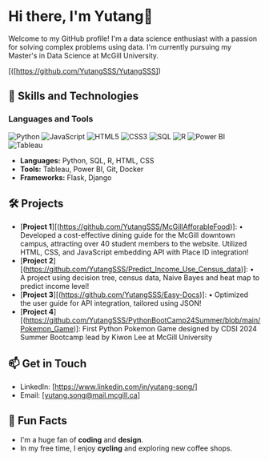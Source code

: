 # Hi there, I'm Yutang👋

Welcome to my GitHub profile! I'm a data science enthusiast with a passion for solving complex problems using data. I'm currently pursuing my Master's in Data Science at McGill University.

[([https://github.com/YutangSSS/YutangSSS])

## 🚀 Skills and Technologies
### Languages and Tools
![Python](https://img.shields.io/badge/Python-3776AB?style=for-the-badge&logo=python&logoColor=white)
![JavaScript](https://img.shields.io/badge/JavaScript-F7DF1E?style=for-the-badge&logo=javascript&logoColor=black)
![HTML5](https://img.shields.io/badge/HTML5-E34F26?style=for-the-badge&logo=html5&logoColor=white)
![CSS3](https://img.shields.io/badge/CSS3-1572B6?style=for-the-badge&logo=css3&logoColor=white)
![SQL](https://img.shields.io/badge/SQL-336791?style=for-the-badge&logo=postgresql&logoColor=white)
![R](https://img.shields.io/badge/R-276DC3?style=for-the-badge&logo=r&logoColor=white)
![Power BI](https://img.shields.io/badge/Power_BI-F2C811?style=for-the-badge&logo=power-bi&logoColor=black)
![Tableau](https://img.shields.io/badge/Tableau-E97627?style=for-the-badge&logo=Tableau&logoColor=white)



- **Languages:** Python, SQL, R, HTML, CSS
- **Tools:** Tableau, Power BI, Git, Docker
- **Frameworks:** Flask, Django




## 🛠 Projects


- [**Project 1**][(https://github.com/YutangSSS/McGillAfforableFood)]: •	Developed a cost-effective dining guide for the McGill downtown campus, attracting over 40 student members to the website. Utilized HTML, CSS, and JavaScript embedding API with Place ID integration!
- [**Project 2**][(https://github.com/YutangSSS/Predict_Income_Use_Census_data)]: •	A project using decision tree, census data, Naive  Bayes and heat map to predict income level!
- [**Project 3**][(https://github.com/YutangSSS/Easy-Docs)]: •	Optimized the user guide for API integration, tailored using JSON!
- [**Project 4**][(https://github.com/YutangSSS/PythonBootCamp24Summer/blob/main/Pokemon_Game)]: First Python Pokemon Game designed by CDSI 2024 Summer Bootcamp lead by Kiwon Lee at McGill University


## 📫 Get in Touch

- LinkedIn: [https://www.linkedin.com/in/yutang-song/]
- Email: [yutang.song@mail.mcgill.ca]

## 🎨 Fun Facts

- I'm a huge fan of **coding** and **design**.
- In my free time, I enjoy **cycling** and exploring new coffee shops.

